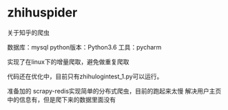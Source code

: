 # zhihuspider
关于知乎的爬虫

数据库：mysql
python版本：Python3.6
工具：pycharm


实现了在linux下的增量爬取，避免做重复爬取




代码还在优化中，目前只有zhihulogintest_1.py可以运行。

准备加的
  scrapy-redis实现简单的分布式爬虫，目前的跑起来太慢
  解决用户主页中的信息有，但是爬下来的数据里面没有
  
